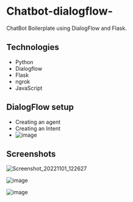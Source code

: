 # Chatbot-dialogflow-

ChatBot Boilerplate using DialogFlow and Flask.

## Technologies
- Python
- Dialogflow
- Flask
- ngrok
- JavaScript
## DialogFlow setup
- Creating an agent
- Creating an Intent
- ![image](https://user-images.githubusercontent.com/68815179/199176367-c7ed8fe6-6cd1-48a4-8aec-a44f2ad23d34.png)

## Screenshots
![Screenshot_20221101_122627](https://user-images.githubusercontent.com/68815179/199177831-58201ed8-d424-4b59-802d-d052e9c8b894.jpg)

![image](https://user-images.githubusercontent.com/68815179/199175564-069a2f3e-b645-4af3-99cf-1ffc4d71ae63.png)

![image](https://user-images.githubusercontent.com/68815179/199175598-9b1af7c7-c4dd-46b6-aaef-de615dcd5df1.png)

